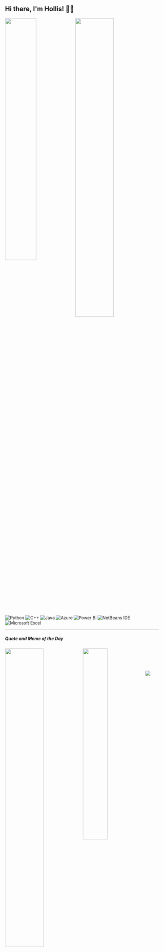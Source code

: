 ## Hi there, I'm Hollis! 👋🏻

<img align="left" width="45%" src = "https://github-readme-stats.vercel.app/api/top-langs/?username=herr-hollis&layout=compact" />

<img align="left" width="50%" src = "https://github-readme-stats.vercel.app/api?username=herr-hollis&show_icons=true&theme=radical)" />

$~$

![Python](https://img.shields.io/badge/python-3670A0?style=for-the-badge&logo=python&logoColor=ffdd54)
![C++](https://img.shields.io/badge/c++-%2300599C.svg?style=for-the-badge&logo=c%2B%2B&logoColor=white)
![Java](https://img.shields.io/badge/java-%23ED8B00.svg?style=for-the-badge&logo=java&logoColor=white)
![Azure](https://img.shields.io/badge/azure-%230072C6.svg?style=for-the-badge&logo=microsoftazure&logoColor=white) 
![Power Bi](https://img.shields.io/badge/power_bi-F2C811?style=for-the-badge&logo=powerbi&logoColor=black)
![NetBeans IDE](https://img.shields.io/badge/NetBeansIDE-1B6AC6.svg?style=for-the-badge&logo=apache-netbeans-ide&logoColor=white)
![Microsoft Excel](https://img.shields.io/badge/Microsoft_Excel-217346?style=for-the-badge&logo=microsoft-excel&logoColor=white)

---

##### Quote and Meme of the Day
<img align="left" width="50%" src = "https://quotes-github-readme.vercel.app/api?type=horizontal&theme=radical" />
<img align="left" width="40%" src = "https://rm.up.railway.app/" />

$~~~~~~~~~~$
---
[![](https://visitcount.itsvg.in/api?id=herr-hollis&icon=2&color=0)](https://visitcount.itsvg.in)
